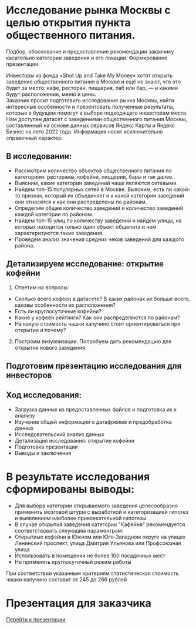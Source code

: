 # Исследование рынка Москвы с целью открытия пункта общественного питания. 
Подбор, обоснование и предоставление рекомендации заказчику касательно категории заведения и его локации. 
Формирование презентации.

Инвесторы из фонда «Shut Up and Take My Money» хотят открыть заведение общественного питания в Москве и ещё не знают, что это будет за место: кафе, ресторан, пиццерия, паб или бар, — и какими будут расположение, меню и цены.   
Заказчик просит подготовить исследование рынка Москвы, найти интересные особенности и презентовать полученные результаты, которые в будущем помогут в выборе подходящего инвесторам места.   
Нам доступен датасет с заведениями общественного питания Москвы, составленный на основе данных сервисов Яндекс Карты и Яндекс Бизнес на лето 2022 года. Информация носит исключительно справочный характер.


## **В исследовании:**
- Рассмотрим количество объектов общественного питания по категориям: рестораны, кофейни, пиццерии, бары и так далее. 
- Выясним, какие категории заведений чаще являются сетевыми.
- Найдем топ-15 популярных сетей в Москве. Выясним, есть ли какой-то признак, который их объединяет и к какой категории заведений они относятся и как они распределены по районам.
- Определим общее количество заведений и количество заведений каждой категории по районам. 
- Найдем топ-15 улиц по количеству заведений и найдем улицы, на которых находится только один объект общепита и чем характеризуются такие заведения.
- Проведем анализ значения средних чеков заведений для каждого района. 


## **Детализируем исследование: открытие кофейни**
1. Ответим на вопросы:
- Сколько всего кофеен в датасете? В каких районах их больше всего, каковы особенности их расположения?
- Есть ли круглосуточные кофейни?
- Какие у кофеен рейтинги? Как они распределяются по районам?
- На какую стоимость чашки капучино стоит ориентироваться при открытии и почему?
2. Построим визуализации. Попробуем дать рекомендацию для открытия нового заведения. 


## **Подготовим презентацию исследования для инвесторов** 

## **Ход исследования:**
- Загрузка данных из предоставленных файлов и подготовка их к анализу
- Изучение общей информации о датафрейме и предобработка данных
- Исследовательский анализ данных
- Детализация исследования: открытие кофейни
- Подготовка презентации 
- Выводы и заключения

# В результате исследования сформированы выводы:
- Для выбора категории открываемого заведения целесообразно применить мозговой штурм с выработкой и категоризацией гипотез и выявлением наиболее привлекательной гипотезы.
- В случае открытия заведения категории "Кафейня" рекомендуется соответствовать слеующим параментрам:
 - Открытиые кофейни в Южном или Юго-Западном округе на улицах Ленинский проспект, улица Дмитрия Ульянова или Профсоюзная улица
 - Использовать в помещении не более 100 посадочных мест
 - Не применять круглосуточный режим работы
 
При соответствии указанным критериям статистическая стоимость чашки капучино составит от 245 до 266 рублей

# Презентация для заказчика

[Перейти к презентации](https://drive.google.com/file/d/1afZZbNgH-Ezh2HXdP_fr80GxJszdAKOx/view?usp=sharing)

